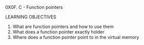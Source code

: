 0X0F. C - Function pointers

LEARNING OBJECTIVES
1. What are function pointers and how to use them 
2. What does a function pointer exactly holder
3. Where does a function pointer point to in the virtual memory


